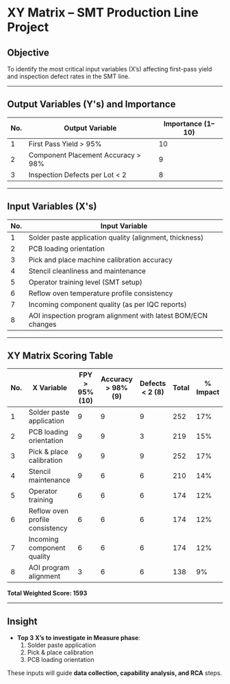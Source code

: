 # XY Matrix – SMT Production Line Project

## Objective
To identify the most critical input variables (X’s) affecting first-pass yield and inspection defect rates in the SMT line.

---

## Output Variables (Y's) and Importance

| No. | Output Variable                            | Importance (1–10) |
|-----|---------------------------------------------|-------------------|
| 1   | First Pass Yield > 95%                      | 10                |
| 2   | Component Placement Accuracy > 98%          | 9                 |
| 3   | Inspection Defects per Lot < 2              | 8                 |

---

## Input Variables (X's)

| No. | Input Variable                                                                 |
|-----|---------------------------------------------------------------------------------|
| 1   | Solder paste application quality (alignment, thickness)                        |
| 2   | PCB loading orientation                                                        |
| 3   | Pick and place machine calibration accuracy                                    |
| 4   | Stencil cleanliness and maintenance                                            |
| 5   | Operator training level (SMT setup)                                            |
| 6   | Reflow oven temperature profile consistency                                    |
| 7   | Incoming component quality (as per IQC reports)                                |
| 8   | AOI inspection program alignment with latest BOM/ECN changes                   |

---

## XY Matrix Scoring Table

| No. | X Variable                                      | FPY > 95% (10) | Accuracy > 98% (9) | Defects < 2 (8) | Total | % Impact |
|-----|--------------------------------------------------|----------------|---------------------|------------------|--------|----------|
| 1   | Solder paste application                         |       9        |          9          |        9         | 252    |   17%    |
| 2   | PCB loading orientation                          |       9        |          9          |        3         | 219    |   15%    |
| 3   | Pick & place calibration                         |       9        |          9          |        9         | 252    |   17%    |
| 4   | Stencil maintenance                              |       9        |          6          |        6         | 210    |   14%    |
| 5   | Operator training                                |       6        |          6          |        6         | 174    |   12%    |
| 6   | Reflow oven profile consistency                  |       6        |          6          |        6         | 174    |   12%    |
| 7   | Incoming component quality                       |       6        |          6          |        6         | 174    |   12%    |
| 8   | AOI program alignment                            |       3        |          6          |        6         | 138    |    9%    |

**Total Weighted Score: 1593**

---

## Insight

- **Top 3 X’s to investigate in Measure phase**:
  1. Solder paste application
  2. Pick & place calibration
  3. PCB loading orientation

These inputs will guide **data collection, capability analysis, and RCA** steps.

